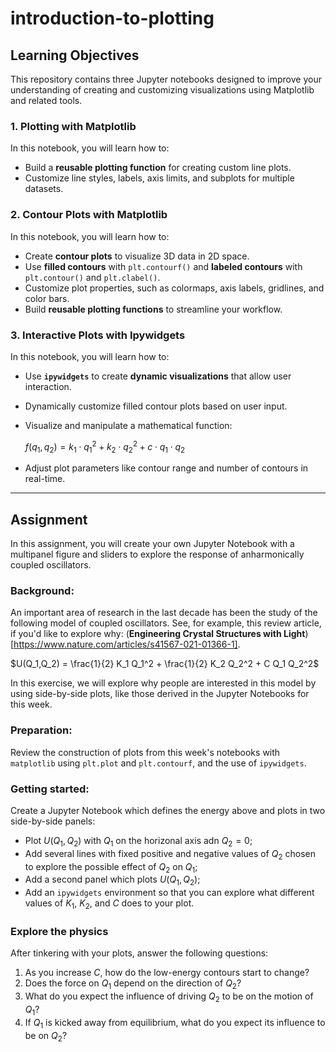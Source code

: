 # introduction-to-plotting

## Learning Objectives

This repository contains three Jupyter notebooks designed to improve your understanding of creating and customizing visualizations using Matplotlib and related tools.

### 1. Plotting with Matplotlib
In this notebook, you will learn how to:
- Build a **reusable plotting function** for creating custom line plots.
- Customize line styles, labels, axis limits, and subplots for multiple datasets.

### 2. Contour Plots with Matplotlib
In this notebook, you will learn how to:
- Create **contour plots** to visualize 3D data in 2D space.
- Use **filled contours** with `plt.contourf()` and **labeled contours** with `plt.contour()` and `plt.clabel()`.
- Customize plot properties, such as colormaps, axis labels, gridlines, and color bars.
- Build **reusable plotting functions** to streamline your workflow.

### 3. Interactive Plots with Ipywidgets
In this notebook, you will learn how to:
- Use **`ipywidgets`** to create **dynamic visualizations** that allow user interaction.
- Dynamically customize filled contour plots based on user input.
- Visualize and manipulate a mathematical function:
  
  $f(q_1, q_2) = k_1 \cdot q_1^2 + k_2 \cdot q_2^2 + c \cdot q_1 \cdot q_2$
  
- Adjust plot parameters like contour range and number of contours in real-time.


---

## Assignment
In this assignment, you will create your own Jupyter Notebook with a multipanel figure and sliders to explore the response of anharmonically coupled oscillators.

### Background:
An important area of research in the last decade has been the study of the following model of coupled oscillators. See, for example, this review article, if you'd like to explore why: (**Engineering Crystal Structures with Light**)[https://www.nature.com/articles/s41567-021-01366-1].

$U(Q_1,Q_2) = \frac{1}{2} K_1 Q_1^2 + \frac{1}{2} K_2 Q_2^2 + C Q_1 Q_2^2$

In this exercise, we will explore why people are interested in this model by using side-by-side plots, like those derived in the Jupyter Notebooks for this week.

### Preparation:
Review the construction of plots from this week's notebooks with `matplotlib` using `plt.plot` and `plt.contourf`, and the use of `ipywidgets`.

### Getting started:
Create a Jupyter Notebook which defines the energy above and plots in two side-by-side panels:

- Plot $U(Q_1,Q_2)$ with $Q_1$ on the horizonal axis adn $Q_2=0$;
- Add several lines with fixed positive and negative values of $Q_2$ chosen to explore the possible effect of $Q_2$ on $Q_1$;
- Add a second panel which plots $U(Q_1,Q_2)$;
- Add an `ipywidgets` environment so that you can explore what different values of $K_1$, $K_2$, and $C$ does to your plot.

### Explore the physics
After tinkering with your plots, answer the following questions:

1. As you increase $C$, how do the low-energy contours start to change?
2. Does the force on $Q_1$ depend on the direction of $Q_2$?
3. What do you expect the influence of driving $Q_2$ to be on the motion of $Q_1$?
3. If $Q_1$ is kicked away from equilibrium, what do you expect its influence to be on $Q_2$?

